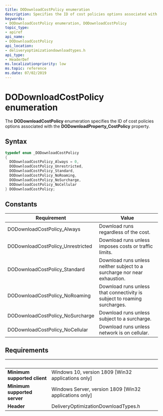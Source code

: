 ```yaml
---
title: DODownloadCostPolicy enumeration
description: Specifies the ID of cost policies options associated with the **DODownloadProperty_CostPolicy** property.
keywords:
- DODownloadCostPolicy enumeration, DODownloadCostPolicy
topic_type:
- apiref
api_name:
- DODownloadCostPolicy
api_location:
- deliveryoptimizationdownloadtypes.h
api_type:
- HeaderDef
ms.localizationpriority: low
ms.topic: reference
ms.date: 07/02/2019
---
```


# DODownloadCostPolicy enumeration

The **DODownloadCostPolicy** enumeration specifies the ID of cost policies options associated with the **DODownloadProperty_CostPolicy** property.

## Syntax

```cpp
typedef enum _DODownloadCostPolicy
{
  DODownloadCostPolicy_Always = 0,
  DODownloadCostPolicy_Unrestricted,
  DODownloadCostPolicy_Standard,    
  DODownloadCostPolicy_NoRoaming,   
  DODownloadCostPolicy_NoSurcharge, 
  DODownloadCostPolicy_NoCellular
} DODownloadCostPolicy;
```

## Constants

| Requirement | Value |
|-|-|
| DODownloadCostPolicy_Always | Download runs regardless of the cost. |
| DODownloadCostPolicy_Unrestricted | Download runs unless imposes costs or traffic limits. |
| DODownloadCostPolicy_Standard | Download runs unless neither subject to a surcharge nor near exhaustion. |
| DODownloadCostPolicy_NoRoaming | Download runs unless that connectivity is subject to roaming surcharges. |
| DODownloadCostPolicy_NoSurcharge | Download runs unless subject to a surcharge. |
| DODownloadCostPolicy_NoCellular | Download runs unless network is on cellular. |

## Requirements

| &nbsp; | &nbsp; |
| ---- |:---- |
| **Minimum supported client** | Windows 10, version 1809 \[Win32 applications only\] |
| **Minimum supported server** | Windows Server, version 1809 \[Win32 applications only\] |
| **Header** | DeliveryOptimizationDownloadTypes.h |
